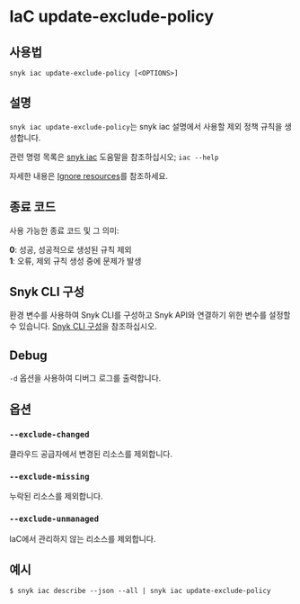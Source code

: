 # IaC update-exclude-policy

## 사용법

`snyk iac update-exclude-policy [<OPTIONS>]`

## 설명

`snyk iac update-exclude-policy`는 snyk iac 설명에서 사용할 제외 정책 규칙을 생성합니다.

관련 명령 목록은 [snyk iac](iac.md) 도움말을 참조하십시오; `iac --help`

자세한 내용은 [Ignore resources](https://docs.snyk.io/products/snyk-infrastructure-as-code/detect-drift-and-manually-created-resources/ignore-resources)를 참조하세요.

## 종료 코드

사용 가능한 종료 코드 및 그 의미:

**0**: 성공, 성공적으로 생성된 규칙 제외\
**1**: 오류, 제외 규칙 생성 중에 문제가 발생

## Snyk CLI 구성

환경 변수를 사용하여 Snyk CLI를 구성하고 Snyk API와 연결하기 위한 변수를 설정할 수 있습니다. [Snyk CLI 구성](../snyk-cli-1.md)을 참조하십시오.

## Debug

`-d` 옵션을 사용하여 디버그 로그를 출력합니다.

## 옵션

### `--exclude-changed`

클라우드 공급자에서 변경된 리소스를 제외합니다.

### `--exclude-missing`

누락된 리소스를 제외합니다.

### `--exclude-unmanaged`

IaC에서 관리하지 않는 리소스를 제외합니다.

## 예시

```
$ snyk iac describe --json --all | snyk iac update-exclude-policy
```
